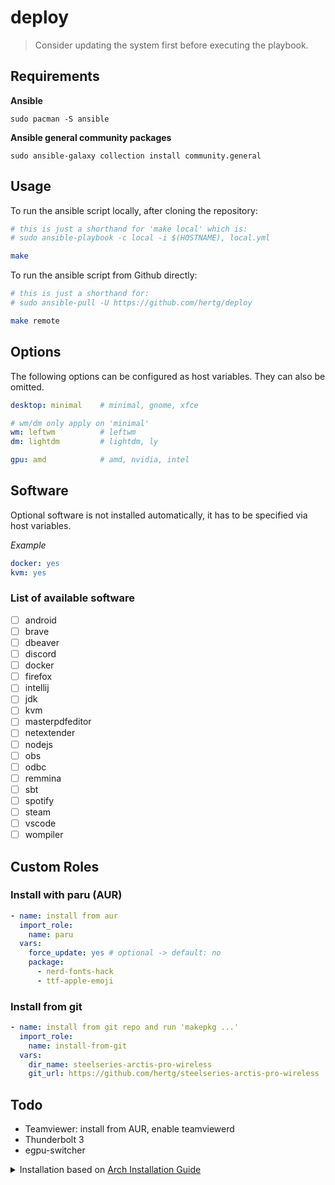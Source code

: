 # deploy
> Consider updating the system first before executing the playbook.

## Requirements
**Ansible**
```shell
sudo pacman -S ansible
```

**Ansible general community packages**
```shell
sudo ansible-galaxy collection install community.general
```

## Usage

To run the ansible script locally, after cloning the repository:
```sh
# this is just a shorthand for 'make local' which is:
# sudo ansible-playbook -c local -i $(HOSTNAME), local.yml

make
```

To run the ansible script from Github directly:
```sh
# this is just a shorthand for:
# sudo ansible-pull -U https://github.com/hertg/deploy

make remote
```

## Options
The following options can be configured as host variables. They can also be omitted.

```yaml
desktop: minimal    # minimal, gnome, xfce

# wm/dm only apply on 'minimal'
wm: leftwm          # leftwm
dm: lightdm         # lightdm, ly

gpu: amd            # amd, nvidia, intel
```

## Software
Optional software is not installed automatically, it has to be specified via host variables. 

*Example*
```yaml
docker: yes
kvm: yes
```

### List of available software
- [ ] android
- [ ] brave
- [ ] dbeaver
- [ ] discord
- [ ] docker
- [ ] firefox
- [ ] intellij
- [ ] jdk
- [ ] kvm
- [ ] masterpdfeditor
- [ ] netextender
- [ ] nodejs
- [ ] obs
- [ ] odbc
- [ ] remmina
- [ ] sbt
- [ ] spotify
- [ ] steam
- [ ] vscode
- [ ] wompiler

## Custom Roles
### Install with paru (AUR)
```yml
- name: install from aur
  import_role:
    name: paru
  vars:
    force_update: yes # optional -> default: no
    package:
      - nerd-fonts-hack
      - ttf-apple-emoji
```

### Install from git
```yml
- name: install from git repo and run 'makepkg ...'
  import_role:
    name: install-from-git
  vars:
    dir_name: steelseries-arctis-pro-wireless
    git_url: https://github.com/hertg/steelseries-arctis-pro-wireless
```

## Todo
- Teamviewer: install from AUR, enable teamviewerd
- Thunderbolt 3
- egpu-switcher

<details>
<summary>Installation based on <a href="https://wiki.archlinux.org/title/installation_guide#Installation">Arch Installation Guide</a></summary>
 
```sh
loadkeys de_CH-latin1 # load swiss keymap
iwctl # connect to wifi: https://wiki.archlinux.org/title/Iwd#iwctl
timedatectl set-ntp true
fdisk -l # list disks
fdisk /dev/<disk> # create partition-table and partitions (1G EFI | 1G Boot | *G LVM)

mkfs.fat -F 32 <efi>
mkfs.ext4 <boot>
cryptsetup -c aes-xts-plain64 -h sha512 -s 512 --use-random luksFormat /dev/{lvm}
cryptsetup luksOpen /dev/{lvm} crypt
pvcreate /dev/mapper/crypt
vgcreate vg0 /dev/mapper/crypt
lvcreate -n swap -L +<size> vg0
lvcreate -n root -L +<size> vg0
lvcreate -n home -L +<size> vg0

mkswap /dev/mapper/vg0-swap
mkfs.ext4 /dev/mapper/vg0-root
mkfs.ext4 /dev/mapper/vg0-home

mount /dev/mapper/vg0-root /mnt
swapon /dev/mapper/vg0-swap
mkdir /mnt/home
mount /dev/mapper/vg0-home /mnt/home
mkdir /mnt/boot
mount /dev/{boot} /mnt/boot
mkdir /mnt/boot/efi
mount /dev/{efi} /mnt/boot/efi

pacman -Sy

pacstrap /mnt base base-devel grub efibootmgr linux linux-headers linux-firmware vim lvm2 git ansible iwd networkmanager
genfstab -U /mnt >> /mnt/etc/fstab

# Enter the new system
arch-chroot /mnt /bin/bash

# Configure System Clock
timedatectl set-ntp true
ln -s /usr/share/zoneinfo/UTC /etc/localtime
hwclock --systohc --utc

# Assign Hostname
echo <hostname> > /etc/hostname

# Generate locales
vim /etc/locale.gen # uncomment desired line
vim /etc/locale.conf # set LANG=en_US.UTF-8
locale-gen

# Set root password
passwd

# Create your user
useradd -m -G wheel -s /bin/bash <user>
passwd <user>

# Configure mkinitcpio
vim /etc/mkinitcpio.conf # HOOKS=(base udev autodetect modconf block keymap encrypt lvm2 filesystems keyboard fsck)

# Generate initramdisk
mkinitcpio -p linux

# Install GRUB
grub-install --target=x86_64-efi --efi-directory=/boot/efi --bootloader-id=GRUB
# alternatively: 
# grub-install --target=i386-pc /dev/<disk>

# Configure GRUB
vim /etc/default/grub # GRUB_CMDLINE_LINUX="cryptdevice=/dev/{lvm}:crypt"

# Generate Grub Configuration
grub-mkconfig -o /boot/grub/grub.cfg

# Exit new system
exit

# Unmount all partitions
umount -R /mnt
swapoff -a

# Reboot
reboot
```

```sh
systemctl enable --now NetworkManager
nmtui
pacman -S inetutils # provides 'hostname' command
```
</details>
